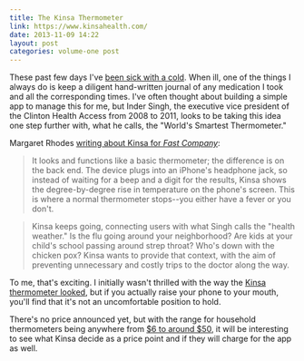 ```yaml
---
title: The Kinsa Thermometer
link: https://www.kinsahealth.com/
date: 2013-11-09 14:22
layout: post
categories: volume-one post
---
```

These past few days I've [been sick with a cold](https://twitter.com/kyledregercom/status/398851532848132096). When ill, one of the things I always do is keep a diligent hand-written journal of any medication I took and all the corresponding times. I've often thought about building a simple app to manage this for me, but Inder Singh, the executive vice president of the Clinton Health Access from 2008 to 2011, looks to be taking this idea one step further with, what he calls, the "World's Smartest Thermometer."

Margaret Rhodes [writing about Kinsa for _Fast Company_](http://www.fastcodesign.com/3020201/innovation-by-design/this-tech-enabled-thermometer-tracks-more-than-just-a-fever):

> It looks and functions like a basic thermometer; the difference is on the back end. The device plugs into an iPhone's headphone jack, so instead of waiting for a beep and a digit for the results, Kinsa shows the degree-by-degree rise in temperature on the phone's screen. This is where a normal thermometer stops--you either have a fever or you don't.

>

> Kinsa keeps going, connecting users with what Singh calls the "health weather." Is the flu going around your neighborhood? Are kids at your child's school passing around strep throat? Who's down with the chicken pox? Kinsa wants to provide that context, with the aim of preventing unnecessary and costly trips to the doctor along the way.

To me, that's exciting. I initially wasn't thrilled with the way the [Kinsa thermometer looked](http://c.fastcompany.net/multisite_files/fastcompany/imagecache/inline-large/inline/2013/10/3020201-inline-th-pkg-520fuc.png), but if you actually raise your phone to your mouth, you'll find that it's not an uncomfortable position to hold.

There's no price announced yet, but with the range for household thermometers being anywhere from [$6 to around $50](http://www.amazon.com/b?ie=UTF8&node=3764261), it will be interesting to see what Kinsa decide as a price point and if they will charge for the app as well.